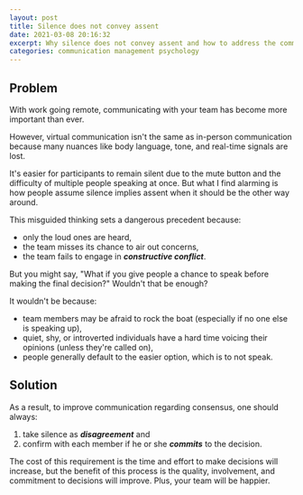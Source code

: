 ```yaml
---
layout: post
title: Silence does not convey assent
date: 2021-03-08 20:16:32
excerpt: Why silence does not convey assent and how to address the communication problem.
categories: communication management psychology
---
```


## Problem

With work going remote, communicating with your team has become more important than ever.

However, virtual communication isn't the same as in-person communication because many nuances like body language, tone, and real-time signals are lost.

It's easier for participants to remain silent due to the mute button and the difficulty of multiple people speaking at once. But what I find alarming is how people assume silence implies assent when it should be the other way around.

This misguided thinking sets a dangerous precedent because:

- only the loud ones are heard,
- the team misses its chance to air out concerns,
- the team fails to engage in **_constructive conflict_**.

But you might say, "What if you give people a chance to speak before making the final decision?" Wouldn't that be enough?

It wouldn't be because:

- team members may be afraid to rock the boat (especially if no one else is speaking up),
- quiet, shy, or introverted individuals have a hard time voicing their opinions (unless they're called on),
- people generally default to the easier option, which is to not speak.

## Solution

As a result, to improve communication regarding consensus, one should always:

1. take silence as **_disagreement_** and
2. confirm with each member if he or she **_commits_** to the decision.

The cost of this requirement is the time and effort to make decisions will increase, but the benefit of this process is the quality, involvement, and commitment to decisions will improve. Plus, your team will be happier.
